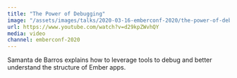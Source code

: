 ```yaml
---
title: "The Power of Debugging"
image: "/assets/images/talks/2020-03-16-emberconf-2020/the-power-of-debugging.jpg"
url: https://www.youtube.com/watch?v=d29kpZWvhQY
media: video
channel: emberconf-2020
---
```


Samanta de Barros explains how to leverage tools to debug and better understand
the structure of Ember apps.
